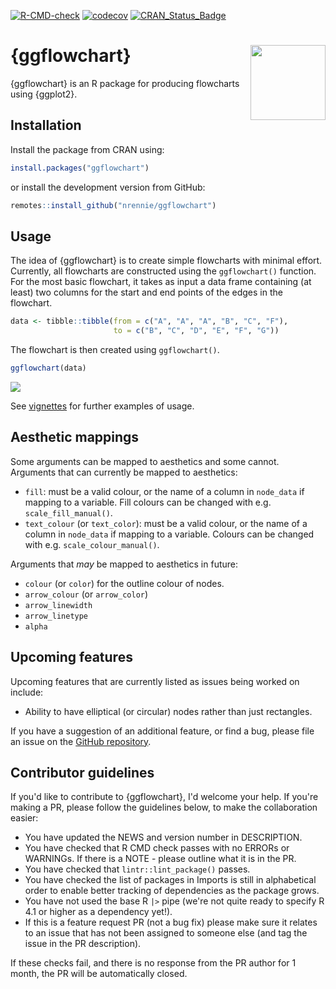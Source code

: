 <!-- badges: start -->
  [![R-CMD-check](https://github.com/nrennie/ggflowchart/actions/workflows/R-CMD-check.yaml/badge.svg)](https://github.com/nrennie/ggflowchart/actions/workflows/R-CMD-check.yaml)
  [![codecov](https://codecov.io/gh/nrennie/ggflowchart/branch/main/graph/badge.svg)](https://app.codecov.io/gh/nrennie/ggflowchart?branch=main)
  [![CRAN_Status_Badge](https://www.r-pkg.org/badges/version/ggflowchart)](https://cran.r-project.org/package=ggflowchart)
<!-- badges: end -->

# {ggflowchart} <img src="man/figures/logo.png" align="right" width="120" />

{ggflowchart} is an R package for producing flowcharts using {ggplot2}.

## Installation

Install the package from CRAN using:

```r
install.packages("ggflowchart")
```
or install the development version from GitHub:

```r
remotes::install_github("nrennie/ggflowchart")
```

## Usage

The idea of {ggflowchart} is to create simple flowcharts with minimal effort. Currently, all flowcharts are constructed using the `ggflowchart()` function. For the most basic flowchart, it takes as input a data frame containing (at least) two columns for the start and end points of the edges in the flowchart.

```r
data <- tibble::tibble(from = c("A", "A", "A", "B", "C", "F"),
                       to = c("B", "C", "D", "E", "F", "G"))
```
The flowchart is then created using `ggflowchart()`.

```r
ggflowchart(data)
```

![](man/figures/README-minimal.png)

See [vignettes](https://nrennie.github.io/ggflowchart/articles/) for further examples of usage.

## Aesthetic mappings

Some arguments can be mapped to aesthetics and some cannot. Arguments that can currently be mapped to aesthetics:

* `fill`: must be a valid colour, or the name of a column in `node_data` if mapping to a variable. Fill colours can be changed with e.g. `scale_fill_manual()`.
* `text_colour` (or `text_color`): must be a valid colour, or the name of a column in `node_data` if mapping to a variable.  Colours can be changed with e.g. `scale_colour_manual()`.

Arguments that *may* be mapped to aesthetics in future:

* `colour` (or `color`) for the outline colour of nodes.
* `arrow_colour` (or `arrow_color`)
* `arrow_linewidth`
* `arrow_linetype`
* `alpha`

## Upcoming features

Upcoming features that are currently listed as issues being worked on include:

* Ability to have elliptical (or circular) nodes rather than just rectangles.

If you have a suggestion of an additional feature, or find a bug, please file an issue on the [GitHub repository](https://github.com/nrennie/ggflowchart/issues).

## Contributor guidelines

If you'd like to contribute to {ggflowchart}, I'd welcome your help. If you're making a PR, please follow the guidelines below, to make the collaboration easier:

- You have updated the NEWS and version number in DESCRIPTION.
- You have checked that R CMD check passes with no ERRORs or WARNINGs. If there is a NOTE - please outline what it is in the PR.
- You have checked that `lintr::lint_package()` passes.
- You have checked the list of packages in Imports is still in alphabetical order to enable better tracking of dependencies as the package grows.
- You have not used the base R `|>` pipe (we're not quite ready to specify R 4.1 or higher as a dependency yet!).
- If this is a feature request PR (not a bug fix) please make sure it relates to an issue that has not been assigned to someone else (and tag the issue in the PR description).

If these checks fail, and there is no response from the PR author for 1 month, the PR will be automatically closed.



